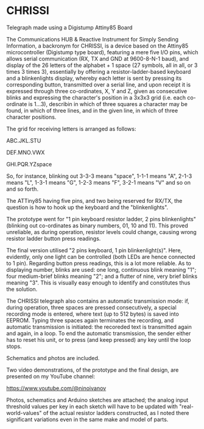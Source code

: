 # CHRISSI
Telegraph made using a Digistump Attiny85 Board

The Communications HUB & Reactive Instrument for Simply Sending Information, a backronym for CHRISSI, is a device based on the Attiny85 microcontroller (Digistump type board), featuring a mere five I/O pins, which allows serial communication (RX, TX and GND at 9600-8-N-1 baud), and display of the 26 letters of the alphabet + 1 space (27 symbols, all in all, or 3 times 3 times 3), essentially by offering a resistor-ladder-based keyboard and a blinkenlights display, whereby each letter is sent by pressing its corresponding button, transmitted over a serial line, and upon receipt it is expressed through three co-ordinates, X, Y and Z, given as consecutive blinks and expressing the character's position in a 3x3x3 grid (i.e. each co-ordinate is 1...3), describin in which of three squares a character may be found, in which of three lines, and in the given line, in which of three character positions.

The grid for receiving letters is arranged as follows:

ABC.JKL.STU

DEF.MNO.VWX

GHI.PQR.YZspace

So, for instance, blinking out 3-3-3 means "space", 1-1-1 means "A", 2-1-3 means "L", 1-3-1 means "G", 1-2-3 means "F", 3-2-1 means "V" and so on and so forth.

The ATTiny85 having five pins, and two being reserved for RX/TX, the question is how to hook up the keyboard and the "blinkenlights".

The prototype went for "1 pin keyboard resistor ladder, 2 pins blinkenlights" (blinking out co-ordinates as binary numbers, 01, 10 and 11). This proved unreliable, as during operation, resistor levels could change, causing wrong resistor ladder button press readings.

The final version utilised "2 pins keyboard, 1 pin blinkenlight(s)". Here, evidently, only one light can be controlled (both LEDs are hence connected to 1 pin). Regarding button press readings, this is a lot more reliable. As to displaying number, blinks are used: one long, continuous blink meaning "1"; four medium-brief blinks meaning "2"; and a flutter of nine, very brief blinks meaning "3". This is visually easy enough to identify and constitutes thus the solution.

The CHRISSI telegraph also contains an automatic transmission mode: if, during operation, three spaces are pressed consecutively, a special recording mode is entered, where text (up to 512 bytes) is saved into EEPROM. Typing three spaces again terminates the recording, and automatic transmission is initiated: the recoreded text is transmitted again and again, in a loop. To end the automatic transmission, the sender either has to reset his unit, or to press (and keep pressed) any key until the loop stops.

Schematics and photos are included.

Two video demonstrations, of the prototype and the final design, are presented on my YouTube channel:

https://www.youtube.com/@ninoivanov

Photos, schematics and Arduino sketches are attached; the analog input threshold values per key in each sketch will have to be updated with "real-world-values" of the actual resistor ladders constructed, as I noted there significant variations even in the same make and model of parts.


